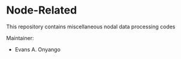 # Node-Related

This repository contains miscellaneous nodal data processing codes

Maintainer:
* Evans A. Onyango

